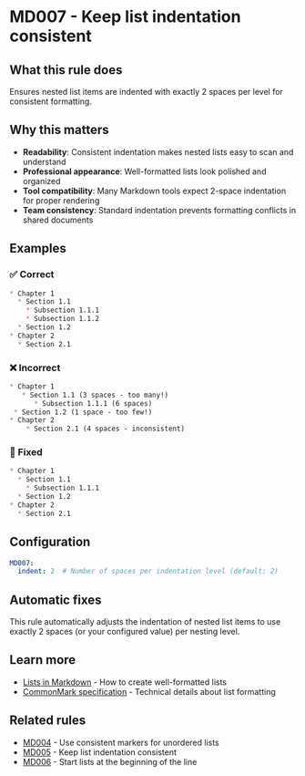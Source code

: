 # MD007 - Keep list indentation consistent

## What this rule does

Ensures nested list items are indented with exactly 2 spaces per level for consistent formatting.

## Why this matters

- **Readability**: Consistent indentation makes nested lists easy to scan and understand
- **Professional appearance**: Well-formatted lists look polished and organized
- **Tool compatibility**: Many Markdown tools expect 2-space indentation for proper rendering
- **Team consistency**: Standard indentation prevents formatting conflicts in shared documents

## Examples

### ✅ Correct

```markdown
* Chapter 1
  * Section 1.1
    * Subsection 1.1.1
    * Subsection 1.1.2
  * Section 1.2
* Chapter 2
  * Section 2.1
```

### ❌ Incorrect

<!-- rumdl-disable MD007 -->

```markdown
* Chapter 1
   * Section 1.1 (3 spaces - too many!)
      * Subsection 1.1.1 (6 spaces)
 * Section 1.2 (1 space - too few!)
* Chapter 2
    * Section 2.1 (4 spaces - inconsistent)

```

<!-- rumdl-enable MD007 -->

### 🔧 Fixed

```markdown
* Chapter 1
  * Section 1.1
    * Subsection 1.1.1
  * Section 1.2
* Chapter 2
  * Section 2.1
```

## Configuration

```yaml
MD007:
  indent: 2  # Number of spaces per indentation level (default: 2)
```

## Automatic fixes

This rule automatically adjusts the indentation of nested list items to use exactly 2 spaces (or your configured value) per nesting level.

## Learn more

- [Lists in Markdown](https://www.markdownguide.org/basic-syntax/#lists-1) - How to create well-formatted lists
- [CommonMark specification](https://spec.commonmark.org/0.31.2/#list-items) - Technical details about list formatting

## Related rules

- [MD004](md004.md) - Use consistent markers for unordered lists
- [MD005](md005.md) - Keep list indentation consistent
- [MD006](md006.md) - Start lists at the beginning of the line
